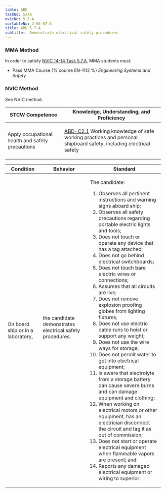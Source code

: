 ```yaml
---
table: ABD
taskNo: 5J7A
nvicNo: 5.7.A 
sortableNo: J-05-07-A
title: ABD 5.7.A 
subtitle:  Demonstrate electrical safety procedures
---
```



### MMA Method

In order to satisfy  [NVIC 14-14  Task  5.7.A]({{site.baseurl}}/assets/images/nvic-14-14.pdf), MMA students must:

* Pass MMA Course {% course EN-1112 %}  *Engineering Systems and Safety*


### NVIC Method

<a onclick="togglevisibility('nvic_methods')" >See NVIC method.</a>

<div id='nvic_methods' class='hide'>

<table>
<thead>
<tr>
<th class='forty'> STCW Competence </th>
<th class='sixty'> Knowledge, Understanding, and Proficiency </th>
</tr>
</thead>




<tbody>
<tr><td markdown='1'>

Apply occupational health and safety precautions

</td><td markdown='1'>

[ABD-C2.1]({{site.baseurl}}/tables/25.html#ABD-C2.1) Working knowledge of safe working practices and personal shipboard safety, including electrical safety

</td></tr>


</tbody>
</table>


<table>
<thead>
<tr><th class='twenty'>  Condition </th><th class='twenty'> Behavior </th><th  class='sixty'>Standard </th></tr>
</thead>
<tbody >



<tr><td markdown='1'>

On board ship or in a laboratory,

</td><td markdown='1'>

the candidate demonstrates electrical safety procedures.

<br>

<div class="tooltip">
<span class="tooltiptext">
</span>
</div>


</td><td markdown='1'>

The candidate:

1. Observes all pertinent instructions and warning signs aboard ship;
2. Observes all safety precautions regarding portable electric lights and tools;
3. Does not touch or operate any device that has a tag attached;
4. Does not go behind electrical switchboards;
5. Does not touch bare electric wires or connections;
6. Assumes that all circuits are live;
7. Does not remove explosion proofing globes from lighting fixtures;
8. Does not use electric cable runs to hoist or support any weight;
9. Does not use the wire ways for storage;
10. Does not permit water to get into electrical equipment;
11. Is aware that electrolyte from a storage battery can cause severe burns and can damage equipment and clothing;
12. When working on electrical motors or other equipment, has an electrician disconnect the circuit and tag it as out of commission;
13. Does not start or operate electrical equipment when flammable vapors are present; and 
14. Reports any damaged electrical equipment or wiring to superior. 

</td></tr>
</tbody>
</table>
</div>
